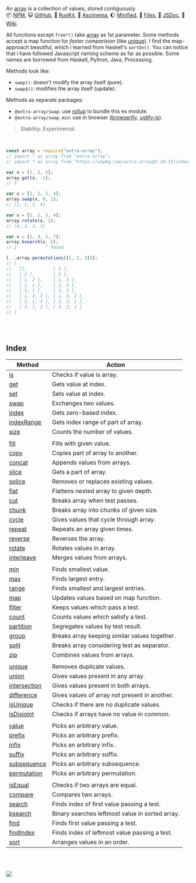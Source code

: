 An [array] is a collection of values, stored contiguously.<br>
:package: [NPM](https://www.npmjs.com/package/extra-array),
:smiley_cat: [GitHub](https://github.com/orgs/nodef/packages?repo_name=extra-array),
:running: [RunKit](https://npm.runkit.com/extra-array),
:vhs: [Asciinema](https://asciinema.org/a/337172),
:moon: [Minified](https://www.npmjs.com/package/extra-array.min),
:scroll: [Files](https://unpkg.com/extra-array/),
:newspaper: [JSDoc](https://nodef.github.io/extra-array/),
:blue_book: [Wiki](https://github.com/nodef/extra-array/wiki/).

All functions except `from*()` take [array](https://www.interviewbit.com/problems/make-equal-elements-array/) as 1st parameter. Some methods
accept a map function for *faster comparision* (like [unique]). I find the
map-approach beautiful, which i learned from Haskell's `sortOn()`. You can
notice that i have followed Javascript naming scheme as far as possible.
Some names are borrowed from Haskell, Python, Java, Processing.

Methods look like:
- `swap()`: doesn't modify the array itself (pure).
- `swap$()`: modifies the array itself (update).

Methods as separate packages:
- `@extra-array/swap`: use [rollup] to bundle this es module.
- `@extra-array/swap.min`: use in browser ([browserify], [uglify-js]).

> Stability: Experimental.

<br>

```javascript
const array = require("extra-array");
// import * as array from "extra-array";
// import * as array from "https://unpkg.com/extra-array@2.10.15/index.mjs"; (deno)

var x = [1, 2, 3];
array.get(x, -1);
// 3

var x = [1, 2, 3, 4];
array.swap(x, 0, 1);
// [2, 1, 3, 4]

var x = [1, 2, 3, 4];
array.rotate(x, 1);
// [4, 1, 2, 3]

var x = [1, 3, 5, 7];
array.bsearch(x, 5);
// 2           ^ found

[...array.permutations([1, 2, 3])];
// [
//   [],          [ 1 ],
//   [ 2 ],       [ 3 ],
//   [ 1, 2 ],    [ 1, 3 ],
//   [ 2, 1 ],    [ 2, 3 ],
//   [ 3, 1 ],    [ 3, 2 ],
//   [ 1, 2, 3 ], [ 1, 3, 2 ],
//   [ 2, 1, 3 ], [ 2, 3, 1 ],
//   [ 3, 1, 2 ], [ 3, 2, 1 ]
// ]
```

<br>
<br>


## Index

| Method         | Action                                          |
| -------------- | ----------------------------------------------- |
| [is]           | Checks if value is array.                       |
| [get]          | Gets value at index.                            |
| [set]          | Sets value at index.                            |
| [swap]         | Exchanges two values.                           |
| [index]        | Gets zero-based index.                          |
| [indexRange]   | Gets index range of part of array.              |
| [size]         | Counts the number of values.                    |
|                |
| [fill]         | Fills with given value.                         |
| [copy]         | Copies part of array to another.                |
| [concat]       | Appends values from arrays.                     |
| [slice]        | Gets a part of array.                           |
| [splice]       | Removes or replaces existing values.            |
| [flat]         | Flattens nested array to given depth.           |
| [cut]          | Breaks array when test passes.                  |
| [chunk]        | Breaks array into chunks of given size.         |
| [cycle]        | Gives values that cycle through array.          |
| [repeat]       | Repeats an array given times.                   |
| [reverse]      | Reverses the array.                             |
| [rotate]       | Rotates values in array.                        |
| [interleave]   | Merges values from arrays.                      |
|                |
| [min]          | Finds smallest value.                           |
| [max]          | Finds largest entry.                            |
| [range]        | Finds smallest and largest entries.             |
| [map]          | Updates values based on map function.           |
| [filter]       | Keeps values which pass a test.                 |
| [count]        | Counts values which satisfy a test.             |
| [partition]    | Segregates values by test result.               |
| [group]        | Breaks array keeping similar values together.   |
| [split]        | Breaks array considering test as separator.     |
| [zip]          | Combines values from arrays.                    |
|                |
| [unique]       | Removes duplicate values.                       |
| [union]        | Gives values present in any array.              |
| [intersection] | Gives values present in both arrays.            |
| [difference]   | Gives values of array not present in another.   |
| [isUnique]     | Checks if there are no duplicate values.        |
| [isDisjoint]   | Checks if arrays have no value in common.       |
|                |
| [value]        | Picks an arbitrary value.                       |
| [prefix]       | Picks an arbitrary prefix.                      |
| [infix]        | Picks an arbitrary infix.                       |
| [suffix]       | Picks an arbitrary suffix.                      |
| [subsequence]  | Picks an arbitrary subsequence.                 |
| [permutation]  | Picks an arbitrary permutation.                 |
|                |
| [isEqual]      | Checks if two arrays are equal.                 |
| [compare]      | Compares two arrays.                            |
| [search]       | Finds index of first value passing a test.      |
| [bsearch]      | Binary searches leftmost value in sorted array. |
| [find]         | Finds first value passing a test.               |
| [findIndex]    | Finds index of leftmost value passing a test.   |
| [sort]         | Arranges values in an order.                    |

<br>
<br>

[![](https://img.youtube.com/vi/VYOOiIJeBOA/maxresdefault.jpg)](https://www.youtube.com/watch?v=VYOOiIJeBOA)

[array]: https://developer.mozilla.org/en-US/docs/Web/JavaScript/Reference/Global_Objects/Array
[browserify]: https://www.npmjs.com/package/browserify
[rollup]: https://www.npmjs.com/package/rollup
[uglify-js]: https://www.npmjs.com/package/uglify-js
[bsearch]: https://github.com/nodef/extra-array/wiki/bsearch
[chunk]: https://github.com/nodef/extra-array/wiki/chunk
[compare]: https://github.com/nodef/extra-array/wiki/compare
[concat]: https://github.com/nodef/extra-array/wiki/concat
[copy]: https://github.com/nodef/extra-array/wiki/copy
[count]: https://github.com/nodef/extra-array/wiki/count
[cut]: https://github.com/nodef/extra-array/wiki/cut
[cycle]: https://github.com/nodef/extra-array/wiki/cycle
[difference]: https://github.com/nodef/extra-array/wiki/difference
[fill]: https://github.com/nodef/extra-array/wiki/fill
[filter]: https://github.com/nodef/extra-array/wiki/filter
[find]: https://github.com/nodef/extra-array/wiki/find
[findIndex]: https://github.com/nodef/extra-array/wiki/findIndex
[flat]: https://github.com/nodef/extra-array/wiki/flat
[get]: https://github.com/nodef/extra-array/wiki/get
[group]: https://github.com/nodef/extra-array/wiki/group
[index]: https://github.com/nodef/extra-array/wiki/index
[indexRange]: https://github.com/nodef/extra-array/wiki/indexRange
[infix]: https://github.com/nodef/extra-array/wiki/infix
[interleave]: https://github.com/nodef/extra-array/wiki/interleave
[intersection]: https://github.com/nodef/extra-array/wiki/intersection
[is]: https://github.com/nodef/extra-array/wiki/is
[isDisjoint]: https://github.com/nodef/extra-array/wiki/isDisjoint
[isEqual]: https://github.com/nodef/extra-array/wiki/isEqual
[isUnique]: https://github.com/nodef/extra-array/wiki/isUnique
[map]: https://github.com/nodef/extra-array/wiki/map
[max]: https://github.com/nodef/extra-array/wiki/max
[min]: https://github.com/nodef/extra-array/wiki/min
[partition]: https://github.com/nodef/extra-array/wiki/partition
[permutation]: https://github.com/nodef/extra-array/wiki/permutation
[prefix]: https://github.com/nodef/extra-array/wiki/prefix
[range]: https://github.com/nodef/extra-array/wiki/range
[repeat]: https://github.com/nodef/extra-array/wiki/repeat
[reverse]: https://github.com/nodef/extra-array/wiki/reverse
[rotate]: https://github.com/nodef/extra-array/wiki/rotate
[search]: https://github.com/nodef/extra-array/wiki/search
[set]: https://github.com/nodef/extra-array/wiki/set
[slice]: https://github.com/nodef/extra-array/wiki/slice
[sort]: https://github.com/nodef/extra-array/wiki/sort
[splice]: https://github.com/nodef/extra-array/wiki/splice
[split]: https://github.com/nodef/extra-array/wiki/split
[subsequence]: https://github.com/nodef/extra-array/wiki/subsequence
[suffix]: https://github.com/nodef/extra-array/wiki/suffix
[swap]: https://github.com/nodef/extra-array/wiki/swap
[union]: https://github.com/nodef/extra-array/wiki/union
[unique]: https://github.com/nodef/extra-array/wiki/unique
[zip]: https://github.com/nodef/extra-array/wiki/zip
[size]: https://github.com/nodef/extra-array/wiki/size
[value]: https://github.com/nodef/extra-array/wiki/value
